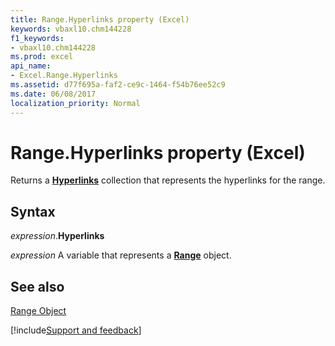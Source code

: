 ```yaml
---
title: Range.Hyperlinks property (Excel)
keywords: vbaxl10.chm144228
f1_keywords:
- vbaxl10.chm144228
ms.prod: excel
api_name:
- Excel.Range.Hyperlinks
ms.assetid: d77f695a-faf2-ce9c-1464-f54b76ee52c9
ms.date: 06/08/2017
localization_priority: Normal
---
```



# Range.Hyperlinks property (Excel)

Returns a  **[Hyperlinks](Excel.Hyperlinks.md)** collection that represents the hyperlinks for the range.


## Syntax

_expression_.**Hyperlinks**

_expression_ A variable that represents a **[Range](excel.range(object).md)** object.


## See also


[Range Object](Excel.Range(object).md)

[!include[Support and feedback](~/includes/feedback-boilerplate.md)]
